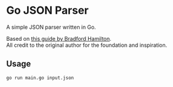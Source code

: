 # Go JSON Parser

A simple JSON parser written in Go.

Based on [this guide by Bradford Hamilton](https://medium.com/@bradford_hamilton/building-a-json-parser-and-query-tool-with-go-8790beee239a).  
All credit to the original author for the foundation and inspiration.

## Usage

```bash
go run main.go input.json
```
